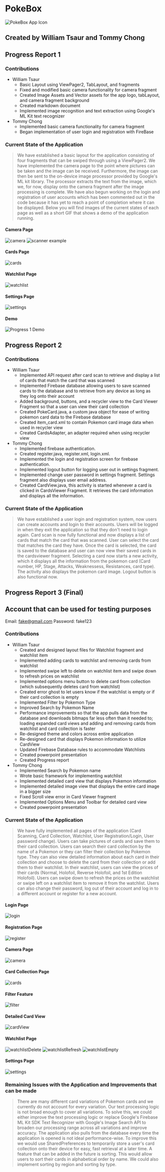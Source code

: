 # PokeBox
![PokeBox App Icon](https://github.com/WTsaur/PokeBox/blob/master/github-Assets/Pokebox-icon.png)
## Created by William Tsaur and Tommy Chong
## Progress Report 1
### Contributions
- William Tsaur
    - Basic Layout using ViewPager2, TabLayout, and fragments
    - Fixed and modified basic camera functionality for camera fragment
    - Created Image Assets and Vector assets for the app logo, tabLayout, and camera fragment background
    - Created markdown document
    - Implemented image recognition and text extraction using Google's ML Kit text recognizer
- Tommy Chong
    - Implemented basic camera functionality for camera fragment
    - Began implementation of user login and registration with FireBase
### Current State of the Application
> We have established a basic layout for the application consisting of four fragments that can be swiped through using a ViewPager2.
> We have implemented the camera page to the point where pictures can be taken and the image can be received. Furthermore, the image
> can then be sent to the on-device image processor provided by Google's ML kit library. The processor extracts the text from the
> image, which we, for now, display onto the camera fragment after the image processing is complete. We have also begun working on
> the login and registration of user accounts which has been commented out in the code because it has yet to reach a point of
> completion where it can be displayed. Below you will find images of the current states of each page as well as a short GIF
> that shows a demo of the application running.
#### Camera Page
![camera](https://github.com/WTsaur/PokeBox/blob/master/github-Assets/pokebox-camera.jpg)
![scanner example](https://github.com/WTsaur/PokeBox/blob/master/github-Assets/pokebox-scanner-example.jpg)
#### Cards Page
![cards](https://github.com/WTsaur/PokeBox/blob/master/github-Assets/pokebox-cards.jpg)
#### Watchlist Page
![watchlist](https://github.com/WTsaur/PokeBox/blob/master/github-Assets/pokebox-watchlist.jpg)
#### Settings Page
![settings](https://github.com/WTsaur/PokeBox/blob/master/github-Assets/pokebox-settings.jpg)
#### Demo
![Progress 1 Demo](https://github.com/WTsaur/PokeBox/blob/master/github-Assets/app_demo_progress1.gif)

## Progress Report 2
### Contributions
- William Tsaur
  - Implemented API request after card scan to retrieve and display a list of cards that match the card that was scanned
  - Implemented Firebase database allowing users to save scanned cards to the database and to retrieve from any device as long as they log onto their account
  - Added background, buttons, and a recycler view to the Card Viewer Fragment so that a user can view their card collection
  - Created PokeCard.java, a custom java object for ease of writing pokemon card data to the Firebase database
  - Created item_card.xml to contain Pokemon card image data when used in recycler view
  - Created CardsAdapter, an adapter required when using recycler view
- Tommy Chong
  - Implemented firebase authentication.
  - Created register.java, register.xml, login.xml.
  - Implemented the login and registration screen for firebase authentication.
  - Implemented logout button for logging user out in settings fragment.
  - Implemented change user password in settings fragment. Settings fragment also displays user email address.
  - Created CardView.java, this activity is started whenever a card is clicked in CardsViewer Fragment. It retrieves the card information and displays all the information.
### Current State of the Application
> We have established a user login and registration system, now users can create accounts and login to their accounts. Users will be logged in when they exit the application so 
> that they don't need to login again. Card scan is now fully functional and now displays a list of cards that match the card that was scanned. User can select the card that
> matches the card they have. Once the card is selected, the card is saved to the database and user can now view their saved cards in the cardsviewer fragment. Selecting a card 
> now starts a new activity, which it displays all the information from the pokemon card (Card number, HP, Stage, Attacks, Weaknessess, Resistances, card type). The activity
> also displays the pokemon card image. Logout button is also functional now.

## Progress Report 3 (Final)

## Account that can be used for testing purposes
Email: fake@gmail.com
Password: fake123

### Contributions
- William Tsaur
    - Created and designed layout files for Watchlist fragment and watchlist item
    - Implemented adding cards to watchlist and removing cards from watchlist
    - Implemented swipe left to delete on watchlist item and swipe down to refresh prices on watchlist
    - Implemented options menu button to delete card from collection (which subsequently deletes card from watchlist)
    - Created error ghost to let users know if the watchlist is empty or if their card collection is empty
    - Implemented Filter by Pokemon Type
    - Improved Search by Pokemon Name
    - Performance improvements so that the app pulls data from the database and downloads bitmaps far less often than it needed to; loading expanded card views and adding and removing cards from watchlist and card collection is faster
    - Re-designed theme and colors across entire application
    - Re-designed card that displays Pokemon information to utilize CardView
    - Updated Firebase Database rules to accommodate Watchlists
    - Created powerpoint presentation
    - Created Progress report
- Tommy Chong
    - Implemented Search by Pokemon name
    - Wrote basic framework for implementing watchlist
    - Implemented detailed card view that displays Pokemon information
    - Implemented detailed image view that displays the entire card image in a bigger size
    - Fixed Scroll view error in Card Viewer fragment
    - Implemented Options Menu and Toolbar for detailed card view
    - Created powerpoint presentation
### Current State of the Application
> We have fully implemented all pages of the application (Card Scanning, Card Collection, Watchlist, User Registration/Login, User password change). Users can take pictures of cards and save them to their card collection. Users can search their card collection by the name of a Pokemon or they can filter their collection by Pokemon type. They can also view detailed information about each card in their collection and choose to delete the card from their collection or add them to their watchlist. In their watchlist, users can view the prices of their cards (Normal, Holofoil, Reverse Holofoil, and 1st Edition Holofoil). Users can swipe down to refresh the prices on the watchlist or swipe left on a watchlist item to remove it from the watchlist. Users can also change their password, log out of their account and log in to a different account or register for a new account.

#### Login Page
![login](https://github.com/WTsaur/PokeBox/blob/master/github-Assets/Pokebox-login.jpeg)
#### Registration Page
![register](https://github.com/WTsaur/PokeBox/blob/master/github-Assets/Pokebox-register.jpeg)
#### Camera Page
![camera](https://github.com/WTsaur/PokeBox/blob/master/github-Assets/Pokebox-scanner.jpeg)
#### Card Collection Page
![cards](https://github.com/WTsaur/PokeBox/blob/master/github-Assets/Pokebox-collection-view.jpeg)
#### Filter Feature
![filter](https://github.com/WTsaur/PokeBox/blob/master/github-Assets/Pokebox-filter.jpeg)
#### Detailed Card View
![cardView](https://github.com/WTsaur/PokeBox/blob/master/github-Assets/Pokebox-card-view.jpeg)
#### Watchlist Page
![watchlistDelete](https://github.com/WTsaur/PokeBox/blob/master/github-Assets/Pokebox-watchlist-delete.jpeg)
![watchlistRefresh](https://github.com/WTsaur/PokeBox/blob/master/github-Assets/Pokebox-watchlist-refresh.jpeg)
![watchlistEmpty](https://github.com/WTsaur/PokeBox/blob/master/github-Assets/Pokebox-wathclist-empty.jpeg)
#### Settings Page
![settings](https://github.com/WTsaur/PokeBox/blob/master/github-Assets/Pokebox-settings.jpeg)

### Remaining Issues with the Application and Improvements that can be made
> There are many different card variations of Pokemon cards and we currently do not account for every variation. Our text processing logic is not broad enough to cover all variations. To solve this, we could either improve the text processing logic or replace Google's Firebase ML Kit SDK Text Recognizer with Google's Image Search API to broaden our processing range across all variations and improve accuracy. The application also pulls from the database every time the application is opened is not ideal performance-wise. To improve this we would use SharedPreferences to temporarily store a user's card collection onto their device for easy, fast retrieval at a later time.
> A feature that can be added in the future is sorting. This would allow users to sort their cards in alphabetical order by name. We could also implement sorting by region and sorting by type.
